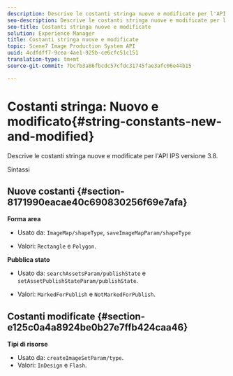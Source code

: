 ```yaml
---
description: Descrive le costanti stringa nuove e modificate per l'API IPS versione 3.8.
seo-description: Descrive le costanti stringa nuove e modificate per l'API IPS versione 3.8.
seo-title: Costanti stringa nuove e modificate
solution: Experience Manager
title: Costanti stringa nuove e modificate
topic: Scene7 Image Production System API
uuid: 4cdfdff7-9cea-4ae1-925b-ce6cfc51c151
translation-type: tm+mt
source-git-commit: 7bc7b3a86fbcdc57cfdc31745fae3afc06e44b15

---
```



# Costanti stringa: Nuovo e modificato{#string-constants-new-and-modified}

Descrive le costanti stringa nuove e modificate per l&#39;API IPS versione 3.8.

Sintassi

## Nuove costanti {#section-8171990eacae40c690830256f69e7afa}

**Forma area**

* Usato da: `ImageMap/shapeType`, `saveImageMapParam/shapeType`

* Valori: `Rectangle` e `Polygon`.

**Pubblica stato**

* Usato da: `searchAssetsParam/publishState` e `setAssetPublishStateParam/publishState`.

* Valori: `MarkedForPublish` e `NotMarkedForPublish`.

## Costanti modificate {#section-e125c0a4a8924be0b27e7ffb424caa46}

**Tipi di risorse**

* Usato da: `createImageSetParam/type`.
* Valori: `InDesign` e `Flash`.

